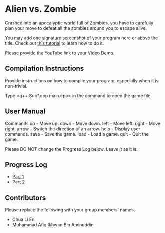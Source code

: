 # Alien vs. Zombie

Crashed into an apocalyptic world full of Zombies, you have to carefully plan your move to defeat all the zombies around you to escape alive. 

You may add one signature screenshot of your program here or above the title. Check out [this tutorial](https://www.digitalocean.com/community/tutorials/markdown-markdown-images) to learn how to do it.

Please provide the YouTube link to your [Video Demo](https://www.youtube.com/watch?v=zEpa2YtSvnM).

## Compilation Instructions

Provide instructions on how to compile your program, especially when it is non-trivial.

Type <g++ Sub\*.cpp main.cpp> in the command to open the game file.  

## User Manual

Commands
 up    - Move up.
 down  - Move down.
 left  - Move left.
 right - Move right.
 arrow - Switch the direction of an arrow.
 help  - Display user commands.
 save  - Save the game.
 load  - Load a  game.
 quit  - Quit the game. 

Please DO NOT change the Progress Log below. Leave it as it is.

## Progress Log

- [Part 1](PART1.md)
- [Part 2](PART2.md)

## Contributors

Please replace the following with your group members' names. 

- Chua Li En
- Muhammad Afiq Ikhwan Bin Aminuddin



